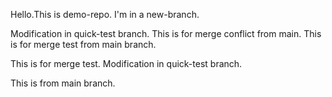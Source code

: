 Hello.This is demo-repo.
I'm in a new-branch.


Modification in quick-test branch. This is for merge conflict from main. This is for merge test from main branch.

This is for merge test. Modification in quick-test branch.

This is from main branch.
